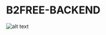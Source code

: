# B2FREE-BACKEND

![alt text](Users/antoniovuono/Desktop/Captura%20de%20Tela%202021-02-19%20a%CC%80s%2014.52.57.png)
